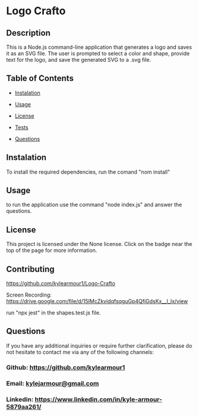 


# Logo Crafto

    

  ## Description

  This is a Node.js command-line application that generates a logo and saves it as an SVG file. The user is prompted to select a color and shape, provide text for the logo, and save the generated SVG to a .svg file.

  ## Table of Contents

  - [Instalation](#instalation)
  
  - [Usage](#usage)

  - [License](#license)

  - [Tests](#tests)

  - [Questions](#questions)

  ## Instalation

  To install the required dependencies, run the comand "nom install"


  ## Usage


  to run the application use the command "node index.js" and answer the questions.
  

  ## License 


  This project is licensed under the None license. Click on the badge near the top of the page for more information.
  



  ## Contributing 

  https://github.com/kylearmour1/Logo-Crafto

  Screen Recording: 
https://drive.google.com/file/d/15IMcZkvidqfsqguGp4QfjGdsKx__l_lx/view 


  

  run "npx jest" in the shapes.test.js file.



  ## Questions
  If you have any additional inquiries or require further clarification, please do not hesitate to contact me via any of the following channels:

  
  ### Github: https://github.com/kylearmour1
  ### Email:  [kylejarmour@gmail.com](mailto:kylejarmour@gmail.com)
  ### Linkedin: https://www.linkedin.com/in/kyle-armour-5879aa261/

